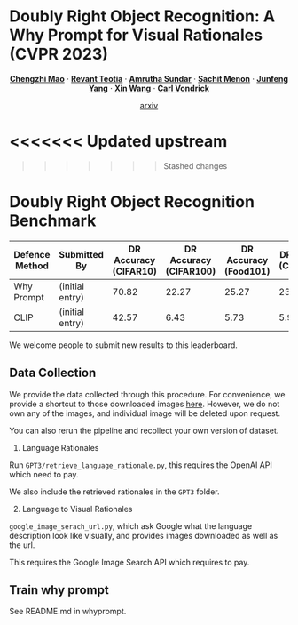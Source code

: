# Doubly Right Object Recognition: A Why Prompt for Visual Rationales (CVPR 2023)

<p align="center">
  <p align="center" margin-bottom="0px">
    <a href="http://www.cs.columbia.edu/~mcz/"><strong>Chengzhi Mao</strong></a>
    ·
    <a href=""><strong>Revant Teotia</strong></a>
    ·
    <a href=""><strong>Amrutha Sundar</strong></a>
    ·
    <a href=""><strong>Sachit Menon</strong></a>
    ·
    <a href="http://www.cs.columbia.edu/~junfeng/"><strong>Junfeng Yang</strong></a>
    ·
    <a href="https://xinw.ai/"><strong>Xin Wang</strong></a>
    ·
    <a href="http://www.cs.columbia.edu/~vondrick/"><strong>Carl Vondrick</strong></a></p>
    <p align="center" margin-top="0px"><a href="https://arxiv.org/abs/">arxiv</a></p>
</p>

<<<<<<< Updated upstream
=======

>>>>>>> Stashed changes
# Doubly Right Object Recognition Benchmark

| Defence Method 	| Submitted By    	| DR Accuracy<br>(CIFAR10) | DR Accuracy<br>(CIFAR100) 	  |DR Accuracy<br>(Food101) 	  |DR Accuracy<br>(Caltech101) 	  | DR Accuracy<br>(SUN) | DR Accuracy<br>(ImageNet) 	  | Submission Date 	|
|----------------	|-----------------	|----------------	|-----------------	|-----------------	|-----------------	|-----------------	|-----------------	|-----------------	|
|       Why Prompt        | (initial entry) 	|   70.82   |     22.27        |        25.27        |        23.64      |  6.70            |     3.63         |    Mar 1, 2023        |
|       CLIP        | (initial entry) 	|    42.57   |      6.43         |       5.73       |        5.99      |     0.94         |      0.68        |      Mar 1, 2023        |


We welcome people to submit new results to this leaderboard.

## Data Collection
We provide the data collected through this procedure. For convenience, we provide a shortcut to those downloaded images [here](https://cv.cs.columbia.edu/mcz/DoubleRight.zip).
However, we do not own any of the images, and individual image will be deleted upon request.

You can also rerun the pipeline and recollect your own version of dataset.

1. Language Rationales

Run `GPT3/retrieve_language_rationale.py`, this requires the OpenAI API which need to pay.

We also include the retrieved rationales in the `GPT3` folder.

2. Language to Visual Rationales

`google_image_serach_url.py`, which ask Google what the language description look like visually, and
provides images downloaded as well as the url.

This requires the Google Image Search API which requires to pay.

## Train why prompt

See README.md in whyprompt.
